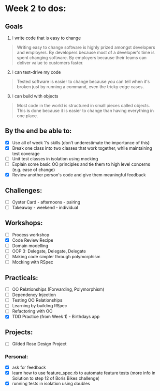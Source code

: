 # Week 2 to dos:

## Goals

1. I write code that is easy to change  
> Writing easy to change software is highly prized amongst developers and employers. By developers because most of a developer's time is spent changing software. By employers because their teams can deliver value to customers faster.  
2. I can test-drive my code  
> Tested software is easier to change because you can tell when it's broken just by running a command, even the tricky edge cases.  
3. I can build with objects  
> Most code in the world is structured in small pieces called objects. This is done because it is easier to change than having everything in one place.


## By the end be able to:

- [x] Use all of week 1's skills (don't underestimate the importance of this)  
- [x] Break one class into two classes that work together, while maintaining test coverage  
- [ ] Unit test classes in isolation using mocking  
- [ ] Explain some basic OO principles and tie them to high level concerns (e.g. ease of change)  
- [x] Review another person's code and give them meaningful feedback

## Challenges:

- [ ] Oyster Card - afternoons - pairing
- [ ] Takeaway - weekend - individual

## Workshops:

- [ ] Process workshop
- [x] Code Review Recipe
- [ ] Domain modelling
- [ ] OOP 3: Delegate, Delegate, Delegate
- [ ] Making code simpler through polymorphism
- [ ] Mocking with RSpec

## Practicals:

- [ ] OO Relationships (Forwarding, Polymorphism)
- [ ] Dependency Injection
- [ ] Testing OO Relationships
- [ ] Learning by building RSpec
- [ ] Refactoring with OO
- [x] TDD Practice (from Week 1) - Birthdays app

## Projects:

- [ ] Gilded Rose Design Project 

### Personal:
- [x] ask for feedback
- [x] learn how to use feature_spec.rb to automate feature tests (more info in Solution to step 12 of Boris Bikes challenge)
- [x] running tests in isolation using doubles
